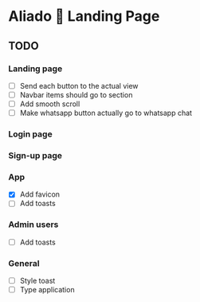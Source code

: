 # Aliado 🤖 Landing Page

## TODO

### Landing page

- [ ] Send each button to the actual view
- [ ] Navbar items should go to section
- [ ] Add smooth scroll
- [ ] Make whatsapp button actually go to whatsapp chat

### Login page

### Sign-up page

### App

- [x] Add favicon
- [ ] Add toasts

### Admin users

- [ ] Add toasts

### General

- [ ] Style toast
- [ ] Type application
